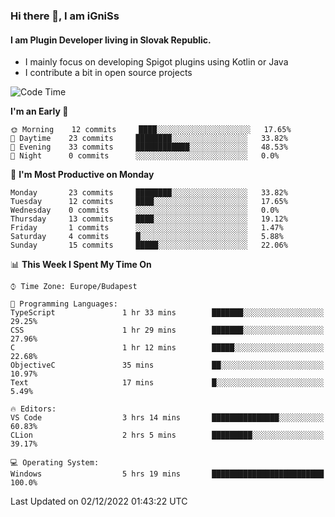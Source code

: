 ### Hi there 👋, I am iGniSs

#### I am Plugin Developer living in Slovak Republic.
- I mainly focus on developing Spigot plugins using Kotlin or Java
- I contribute a bit in open source projects

<!--START_SECTION:waka-->
![Code Time](http://img.shields.io/badge/Code%20Time-970%20hrs%207%20mins-blue)

**I'm an Early 🐤** 

```text
🌞 Morning    12 commits     ████░░░░░░░░░░░░░░░░░░░░░   17.65% 
🌆 Daytime    23 commits     ████████░░░░░░░░░░░░░░░░░   33.82% 
🌃 Evening    33 commits     ████████████░░░░░░░░░░░░░   48.53% 
🌙 Night      0 commits      ░░░░░░░░░░░░░░░░░░░░░░░░░   0.0%

```
📅 **I'm Most Productive on Monday** 

```text
Monday       23 commits     ████████░░░░░░░░░░░░░░░░░   33.82% 
Tuesday      12 commits     ████░░░░░░░░░░░░░░░░░░░░░   17.65% 
Wednesday    0 commits      ░░░░░░░░░░░░░░░░░░░░░░░░░   0.0% 
Thursday     13 commits     ████░░░░░░░░░░░░░░░░░░░░░   19.12% 
Friday       1 commits      ░░░░░░░░░░░░░░░░░░░░░░░░░   1.47% 
Saturday     4 commits      █░░░░░░░░░░░░░░░░░░░░░░░░   5.88% 
Sunday       15 commits     █████░░░░░░░░░░░░░░░░░░░░   22.06%

```


📊 **This Week I Spent My Time On** 

```text
⌚︎ Time Zone: Europe/Budapest

💬 Programming Languages: 
TypeScript               1 hr 33 mins        ███████░░░░░░░░░░░░░░░░░░   29.25% 
CSS                      1 hr 29 mins        ███████░░░░░░░░░░░░░░░░░░   27.96% 
C                        1 hr 12 mins        █████░░░░░░░░░░░░░░░░░░░░   22.68% 
ObjectiveC               35 mins             ██░░░░░░░░░░░░░░░░░░░░░░░   10.97% 
Text                     17 mins             █░░░░░░░░░░░░░░░░░░░░░░░░   5.49%

🔥 Editors: 
VS Code                  3 hrs 14 mins       ███████████████░░░░░░░░░░   60.83% 
CLion                    2 hrs 5 mins        █████████░░░░░░░░░░░░░░░░   39.17%

💻 Operating System: 
Windows                  5 hrs 19 mins       █████████████████████████   100.0%

```


 Last Updated on 02/12/2022 01:43:22 UTC
<!--END_SECTION:waka-->